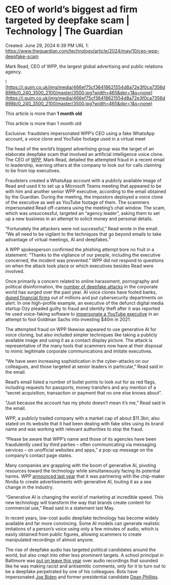 # CEO of world’s biggest ad firm targeted by deepfake scam | Technology | The Guardian

Created: June 29, 2024 6:39 PM
URL 1: https://www.theguardian.com/technology/article/2024/may/10/ceo-wpp-deepfake-scam

Mark Read, CEO of WPP, the largest global advertising and public relations agency.

![https://i.guim.co.uk/img/media/466ef75cf36418621554d8a72e3f0ca7356d898b/0_240_3500_2100/master/3500.jpg?width=465&dpr=1&s=none](https://i.guim.co.uk/img/media/466ef75cf36418621554d8a72e3f0ca7356d898b/0_240_3500_2100/master/3500.jpg?width=465&dpr=1&s=none)

This article is more than **1 month old**

This article is more than 1 month old

Exclusive: fraudsters impersonated WPP’s CEO using a fake WhatsApp account, a voice clone and YouTube footage used in a virtual meet

The head of the world’s biggest advertising group was the target of an elaborate deepfake scam that involved an artificial intelligence voice clone. The CEO of [WPP](https://www.theguardian.com/media/wpp), Mark Read, detailed the attempted fraud in a recent email to leadership, warning others at the company to look out for calls claiming to be from top executives.

Fraudsters created a WhatsApp account with a publicly available image of Read and used it to set up a Microsoft Teams meeting that appeared to be with him and another senior WPP executive, according to the email obtained by the Guardian. During the meeting, the impostors deployed a voice clone of the executive as well as YouTube footage of them. The scammers impersonated Read off-camera using the meeting’s chat window. The scam, which was unsuccessful, targeted an “agency leader”, asking them to set up a new business in an attempt to solicit money and personal details.

“Fortunately the attackers were not successful,” Read wrote in the email. “We all need to be vigilant to the techniques that go beyond emails to take advantage of virtual meetings, AI and deepfakes.”

A WPP spokesperson confirmed the phishing attempt bore no fruit in a statement: “Thanks to the vigilance of our people, including the executive concerned, the incident was prevented.” WPP did not respond to questions on when the attack took place or which executives besides Read were involved.

Once primarily a concern related to online harassment, pornography and political disinformation, the [number of deepfake attacks](https://www.wsj.com/articles/deepfakes-are-coming-for-the-financial-sector-0c72d1e5) in the corporate world has surged over the past year. AI voice clones have fooled banks, [duped financial firms](https://www.theguardian.com/world/2024/feb/05/hong-kong-company-deepfake-video-conference-call-scam) out of millions and put cybersecurity departments on alert. In one high-profile example, an executive of the defunct digital media startup Ozy pleaded guilty to fraud and identity theft after it was reported he used voice-faking software to [impersonate a YouTube executive](https://www.nytimes.com/2021/09/26/business/media/ozy-media-goldman-sachs.html) in an attempt to fool Goldman Sachs into investing $40m in 2021.

The attempted fraud on WPP likewise appeared to use generative AI for voice cloning, but also included simpler techniques like taking a publicly available image and using it as a contact display picture. The attack is representative of the many tools that scammers now have at their disposal to mimic legitimate corporate communications and imitate executives.

“We have seen increasing sophistication in the cyber-attacks on our colleagues, and those targeted at senior leaders in particular,” Read said in the email.

Read’s email listed a number of bullet points to look out for as red flags, including requests for passports, money transfers and any mention of a “secret acquisition, transaction or payment that no one else knows about”.

“Just because the account has my photo doesn’t mean it’s me,” Read said in the email.

WPP, a publicly traded company with a market cap of about $11.3bn, also stated on its website that it had been dealing with fake sites using its brand name and was working with relevant authorities to stop the fraud.

“Please be aware that WPP’s name and those of its agencies have been fraudulently used by third parties – often communicating via messaging services – on unofficial websites and apps,” a pop-up message on the company’s contact page states.

Many companies are grappling with the boom of generative AI, pivoting resources toward the technology while simultaneously facing its potential harms. WPP [announced last year](https://edition.cnn.com/2023/05/29/tech/nvidia-wpp-ai-advertising/index.html) that it was partnering with the chip-maker Nvidia to create advertisements with generative AI, touting it as a sea change in the industry.

“Generative AI is changing the world of marketing at incredible speed. This new technology will transform the way that brands create content for commercial use,” Read said in a statement last May.

In recent years, low-cost audio deepfake technology has become widely available and far more convincing. Some AI models can generate realistic imitations of a person’s voice using only a few minutes of audio, which is easily obtained from public figures, allowing scammers to create manipulated recordings of almost anyone.

The rise of deepfake audio has targeted political candidates around the world, but also crept into other less prominent targets. A school principal in Baltimore was [put on leave this year](https://www.washingtonpost.com/dc-md-va/2024/04/26/baltimore-ai-voice-audio-framing-principal/) over audio recordings that sounded like he was making racist and antisemitic comments, only for it to turn out to be a deepfake perpetrated by one of his colleagues. Bots have impersonated [Joe Biden](https://www.theguardian.com/us-news/2024/jan/22/biden-fake-robocalls-new-hampshire) and former presidential candidate [Dean Phillips](https://www.theguardian.com/technology/2024/jan/22/openai-bans-bot-impersonating-us-presidential-candidate-dean-phillips).